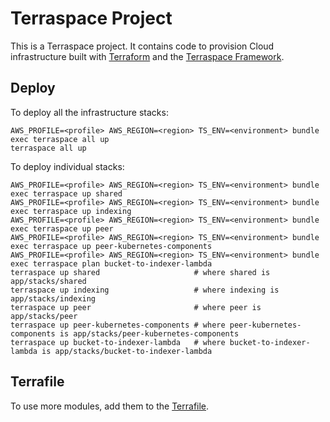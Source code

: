 # Terraspace Project

This is a Terraspace project. It contains code to provision Cloud infrastructure built with [Terraform](https://www.terraform.io/) and the [Terraspace Framework](https://terraspace.cloud/).

## Deploy

To deploy all the infrastructure stacks:

    AWS_PROFILE=<profile> AWS_REGION=<region> TS_ENV=<environment> bundle exec terraspace all up
    terraspace all up

To deploy individual stacks:

    AWS_PROFILE=<profile> AWS_REGION=<region> TS_ENV=<environment> bundle exec terraspace up shared
    AWS_PROFILE=<profile> AWS_REGION=<region> TS_ENV=<environment> bundle exec terraspace up indexing
    AWS_PROFILE=<profile> AWS_REGION=<region> TS_ENV=<environment> bundle exec terraspace up peer
    AWS_PROFILE=<profile> AWS_REGION=<region> TS_ENV=<environment> bundle exec terraspace up peer-kubernetes-components
    AWS_PROFILE=<profile> AWS_REGION=<region> TS_ENV=<environment> bundle exec terraspace plan bucket-to-indexer-lambda
    terraspace up shared                     # where shared is app/stacks/shared
    terraspace up indexing                   # where indexing is app/stacks/indexing
    terraspace up peer                       # where peer is app/stacks/peer
    terraspace up peer-kubernetes-components # where peer-kubernetes-components is app/stacks/peer-kubernetes-components
    terraspace up bucket-to-indexer-lambda   # where bucket-to-indexer-lambda is app/stacks/bucket-to-indexer-lambda

## Terrafile

To use more modules, add them to the [Terrafile](https://terraspace.cloud/docs/terrafile/).
